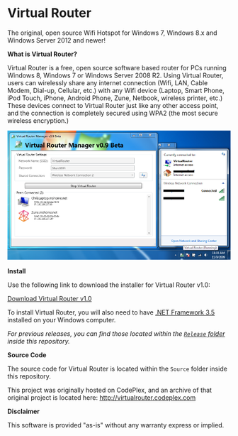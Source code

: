 # Virtual Router

The original, open source Wifi Hotspot for Windows 7, Windows 8.x and Windows Server 2012 and newer!

**What is Virtual Router?**

Virtual Router is a free, open source software based router for PCs running Windows 8, Windows 7 or Windows Server 2008 R2. Using Virtual Router, users can wirelessly share any internet connection (Wifi, LAN, Cable Modem, Dial-up, Cellular, etc.) with any Wifi device (Laptop, Smart Phone, iPod Touch, iPhone, Android Phone, Zune, Netbook, wireless printer, etc.) These devices connect to Virtual Router just like any other access point, and the connection is completely secured using WPA2 (the most secure wireless encryption.)

![Virtual Router screenshot](screenshot.png "Virtual Router screenshot")

**Install**

Use the following link to download the installer for Virtual Router v1.0:

[Download Virtual Router v1.0](https://raw.githubusercontent.com/crpietschmann/virtualrouter/master/Release/1.0-Stable/VirtualRouterInstaller.msi)

To install Virtual Router, you will also need to have [.NET Framework 3.5](https://www.microsoft.com/net/download/dotnet-framework/net35-sp1) installed on your Windows computer.

*For previous releases, you can find those located within the [`Release` folder](/Release) inside this repository.*

**Source Code**

The source code for Virtual Router is located within the `Source` folder inside this repository.

This project was originally hosted on CodePlex, and an archive of that original project is located here: <http://virtualrouter.codeplex.com>

**Disclaimer**

This software is provided "as-is" without any warranty express or implied.
